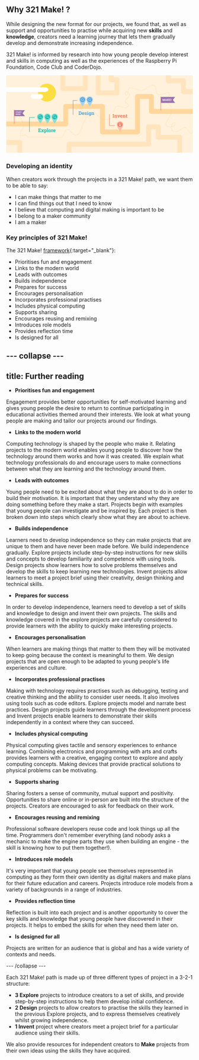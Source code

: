 ## Why 321 Make! ?

While designing the new format for our projects, we found that, as well as support and opportunities to practise while acquiring new **skills** and **knowledge**, creators need a learning journey that lets them gradually develop and demonstrate increasing independence. 

321 Make! is informed by research into how young people develop interest and skills in computing as well as the experiences of the Raspberry Pi Foundation, Code Club and CoderDojo. 

![An illustration of the four stages on the 321 Make! path. A start here flag is at the beginning, the path then moves along to Explore, then Design, then Invent and then a final flag that says "Make!".](images/321make.png)

### Developing an identity

When creators work through the projects in a 321 Make! path, we want them to be able to say:

+ I can make things that matter to me
+ I can find things out that I need to know
+ I believe that computing and digital making is important to be
+ I belong to a maker community
+ I am a maker

### Key principles of 321 Make!

The 321 Make! [framework](https://www.raspberrypi.org/blog/free-coding-resources-children-young-people-digital-making-independence/){:target="_blank"}: 

+ Prioritises fun and engagement
+ Links to the modern world
+ Leads with outcomes
+ Builds independence
+ Prepares for success
+ Encourages personalisation
+ Incorporates professional practises
+ Includes physical computing
+ Supports sharing 
+ Encourages reusing and remixing
+ Introduces role models
+ Provides reflection time
+ Is designed for all 

--- collapse ---
---
title: Further reading
---

+ **Prioritises fun and engagement**

Engagement provides better opportunities for self-motivated learning and gives young people the desire to return to continue participating in educational activities themed around their interests. We look at what young people are making and tailor our projects around our findings.

+ **Links to the modern world**

Computing technology is shaped by the people who make it. Relating projects to the modern world enables young people to discover how the technology around them works and how it was created. We explain what technology professionals do and encourage users to make connections between what they are learning and the technology around them. 

+ **Leads with outcomes**

Young people need to be excited about what they are about to do in order to build their motivation. It is important that they understand why they are doing something before they make a start. Projects begin with examples that young people can investigate and be inspired by. Each project is then broken down into steps which clearly show what they are about to achieve. 

+ **Builds independence**

Learners need to develop independence so they can make projects that are unique to them and have never been made before. We build independence gradually. Explore projects include step-by-step instructions for new skills and concepts to develop familiarity and competence with using tools. Design projects show learners how to solve problems themselves and develop the skills to keep learning new technologies. Invent projects allow learners to meet a project brief using their creativity, design thinking and technical skills. 

+ **Prepares for success**

In order to develop independence, learners need to develop a set of skills and knowledge to design and invent their own projects. The skills and knowledge covered in the explore projects are carefully considered to provide learners with the ability to quickly make interesting projects. 

+ **Encourages personalisation**

When learners are making things that matter to them they will be motivated to keep going because the context is meaningful to them. We design projects that are open enough to be adapted to young people's life experiences and culture. 

+ **Incorporates professional practises**

Making with technology requires practises such as debugging, testing and creative thinking and the ability to consider user needs. It also involves using tools such as code editors. Explore projects model and narrate best practices. Design projects guide learners through the development process and Invent projects enable learners to demonstrate their skills independently in a context where they can succeed. 

+ **Includes physical computing**

Physical computing gives tactile and sensory experiences to enhance learning. Combining electronics and programming with arts and crafts provides learners with a creative, engaging context to explore and apply computing concepts. Making devices that provide practical solutions to physical problems can be motivating.

+ **Supports sharing**

Sharing fosters a sense of community, mutual support and positivity.  Opportunities to share online or in-person are built into the structure of the projects. Creators are encouraged to ask for feedback on their work.  

+ **Encourages reusing and remixing**

Professional software developers reuse code and look things up all the time. Programmers don't remember everything (and nobody asks a mechanic to make the engine parts they use when building an engine - the skill is knowing how to put them together!).

+ **Introduces role models**

It's very important that young people see themselves represented in computing as they form their own identity as digital makers and make plans for their future education and careers. Projects introduce role models from a variety of backgrounds in a range of industries. 

+ **Provides reflection time**

Reflection is built into each project and  is another opportunity to cover the key skills and knowledge that young people have discovered in their projects. It helps to embed the skills for when they need them later on.

+ **Is designed for all**

Projects are written for an audience that is global and has a wide variety of contexts and needs.  

--- /collapse ---

Each 321 Make! path is made up of three different types of project in a 3-2-1 structure:

+ **3 Explore** projects to introduce creators to a set of skills, and provide step-by-step instructions to help them develop initial confidence.
+ **2 Design** projects to allow creators to practise the skills they learned in the previous Explore projects, and to express themselves creatively whilst growing independence.
+ **1 Invent** project where creators meet a project brief for a particular audience using their skills.

We also provide resources for independent creators to **Make** projects from their own ideas using the skills they have acquired.
















